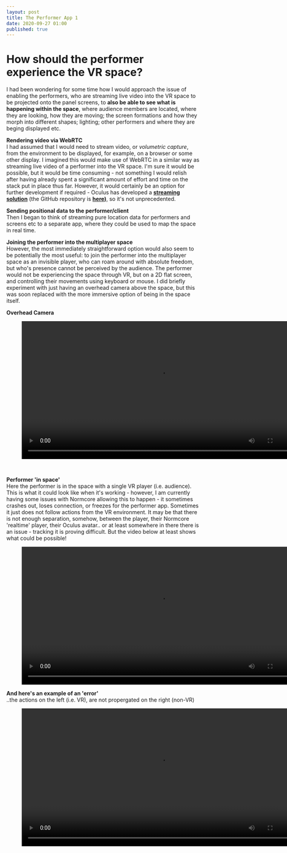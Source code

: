 ```yaml
---
layout: post
title: The Performer App 1
date: 2020-09-27 01:00
published: true
---
```


# How should the performer experience the VR space?
I had been wondering for some time how I would approach the issue of enabling the performers, who are streaming live video into the VR space to be projected onto the panel screens, to **also be able to see what is happening within the space**, where audience members are located, where they are looking, how they are moving; the screen formations and how they morph into different shapes; lighting; other performers and where they are beging displayed etc. 

**Rendering video via WebRTC**<br>
I had assumed that I would need to stream video, or _volumetric capture_, from the environment to be displayed, for example, on a browser or some other display. I imagined this would make use of WebRTC in a similar way as streaming live video of a performer into the VR space. I'm sure it would be possible, but it would be time consuming - not something I would relish after having already spent a significant amount of effort and time on the stack put in place thus far. However, it would certainly be an option for further development if required - Oculus has developed a **[streaming solution](https://forum.unity.com/threads/unity-render-streaming-introduction-faq.742481/)** (the GitHub repository is **[here](https://github.com/Unity-Technologies/UnityRenderStreaming))**, so it's not unprecedented.

**Sending positional data to the performer/client**<br>
Then I began to think of streaming pure location data for performers and screens etc to a separate app, where they could be used to map the space in real time.

**Joining the performer into the multiplayer space**<br>
However, the most immediately straightforward option would also seem to be potentially the most useful: to join the performer into the multiplayer space as an invisible player, who can roam around with absolute freedom, but who's presence cannot be perceived by the audience. The performer would not be experiencing the space through VR, but on a 2D flat screen, and controlling their movements using keyboard or mouse. I did briefly experiment with just having an overhead camera above the space, but this was soon replaced with the more immersive option of being in the space itself.<br>

**Overhead Camera**
<figure class="video_container">
  <video style="width:720px;" autoplay loop>
    <source src="\media\GAM750\overhead-camera-1.mp4" type="video/mp4">
    Woops! Your browser does not support the HTML5 video tag.
  </video>
</figure>
<br>

**Performer 'in space'**<br>
Here the performer is in the space with a single VR player (i.e. audience). This is what it could look like when it's working - however, I am currently having some issues with Normcore allowing this to happen - it sometimes crashes out, loses connection, or freezes for the performer app. Sometimes it just does not follow actions from the VR environment. It may be that there is not enough separation, somehow, between the player, their Normcore 'realtime' player, their Oculus avatar.. or at least somewhere in there there is an issue - tracking it is proving difficult. But the video below at least shows what could be possible!

<figure class="video_container">
  <video style="width:720px;" autoplay loop>
    <source src="\media\GAM750\performer-space-2.mp4" type="video/mp4">
    Woops! Your browser does not support the HTML5 video tag.
  </video>
</figure>

**And here's an example of an 'error'**<br>
  ..the actions on the left (i.e. VR), are not propergated on the right (non-VR)
<figure class="video_container">
  <video style="width:720px;" autoplay loop>
    <source src="\media\GAM750\performer-space-err-2.mp4" type="video/mp4">
    Woops! Your browser does not support the HTML5 video tag.
  </video>
</figure>